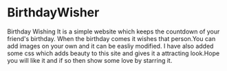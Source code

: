 # BirthdayWisher
Birthday Wishing 
It is a simple website which keeps the countdown of your friend's birthday. When the birthday comes it wishes that person.You can add images on your own and it can be easliy modified.
I have also added some css which adds beauty to this site and gives it a attracting look.Hope you will like it and if so then show some love by starring it.
